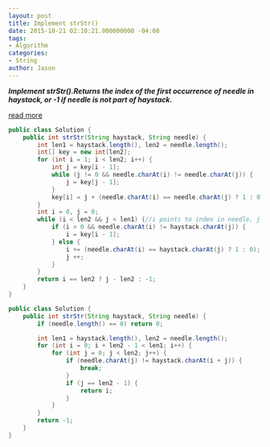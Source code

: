 ```yaml
---
layout: post
title: Implement strStr()
date: 2015-10-21 02:10:21.000000000 -04:00
tags:
- Algorithm
categories:
- String
author: Jason
---
```

<p><strong><em>Implement strStr().Returns the index of the first occurrence of needle in haystack, or -1 if needle is not part of haystack.</em></strong></p>


<p><a href="https://www.youtube.com/watch?v=GTJr8OvyEVQ">read more</a></p>

``` java
public class Solution {
    public int strStr(String haystack, String needle) {
        int len1 = haystack.length(), len2 = needle.length();
        int[] key = new int[len2];
        for (int i = 1; i < len2; i++) {
            int j = key[i - 1];
            while (j != 0 && needle.charAt(i) != needle.charAt(j)) {
                j = key[j - 1];
            }
            key[i] = j + (needle.charAt(i) == needle.charAt(j) ? 1 : 0);//一定要括号起来！不然报错
        }
        int i = 0, j = 0;
        while (i < len2 && j < len1) {//i points to index in needle, j points to index at haystack
            if (i > 0 && needle.charAt(i) != haystack.charAt(j)) {
                i = key[i - 1];
            } else {
                i += (needle.charAt(i) == haystack.charAt(j) ? 1 : 0);
                j ++;
            }
        }
        return i == len2 ? j - len2 : -1;
    }
}
```

``` java
public class Solution {
    public int strStr(String haystack, String needle) {
        if (needle.length() == 0) return 0;

        int len1 = haystack.length(), len2 = needle.length();
        for (int i = 0; i + len2 - 1 < len1; i++) {
            for (int j = 0; j < len2; j++) {
                if (needle.charAt(j) != haystack.charAt(i + j)) {
                    break;
                }
                if (j == len2 - 1) {
                    return i;
                }
            }
        }
        return -1;
    }
}
```
